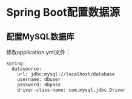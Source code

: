 # Spring Boot配置数据源

## 配置MySQL数据库

修改application.yml文件：

```
spring:
  datasource:
    url: jdbc:mysql://localhost/database
    username: dbuser
    password: dbpass
    driver-class-name: com.mysql.jdbc.Driver
```

